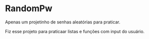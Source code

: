 # RandomPw
Apenas um projetinho de senhas aleatórias para praticar.

Fiz esse projeto para praticaar listas e funções com input do usuário.
